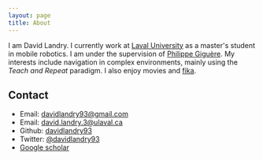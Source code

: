 ```yaml
---
layout: page
title: About
---
```


<div class="selfie"></div>

I am David Landry. I currently work at [Laval University](http://ulaval.ca) as a
master's student in mobile robotics. I am under the supervision of
[Philippe Giguère](http://www2.ift.ulaval.ca/~pgiguere/). My interests include 
navigation in complex environments, mainly using the _Teach and Repeat_ paradigm.
I also enjoy movies and [fika](http://en.wikipedia.org/wiki/Fika_(Sweden)).

## Contact

- Email: <davidlandry93@gmail.com>
- Email: <david.landry.3@ulaval.ca>
- Github: [davidlandry93](https://www.github.com/davidlandry93)
- Twitter: [@davidlandry93]( https://twitter.com/davidlandry93 )
- [Google scholar]( http://bit.ly/2afHaSh )
